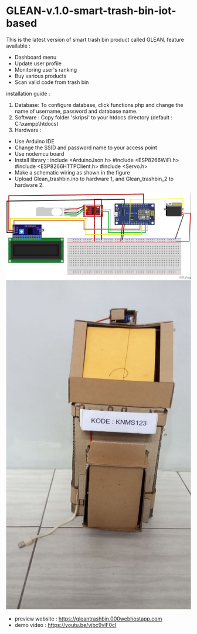 # GLEAN-v.1.0-smart-trash-bin-iot-based
This is the latest version of smart trash bin product called GLEAN.
feature available :
- Dashboard menu
- Update user profile
- Monitoring user's ranking
- Buy various products
- Scan valid code from trash bin

installation guide :
1. Database: To configure database, click functions.php and change the name of username, password and database name.
2. Software :
Copy folder 'skripsi' to your htdocs directory (default : C:\xampp\htdocs)
3. Hardware :
- Use Arduino IDE
- Change the SSID and password name to your access point
- Use nodemcu board
- Install library : include <ArduinoJson.h> #include <ESP8266WiFi.h> #include <ESP8266HTTPClient.h> #include <Servo.h>
- Make a schematic wiring as shown in the figure
- Upload Glean_trashbin.ino to hardware 1, and Glean_trashbin_2 to hardware 2.

![Alt text](https://raw.githubusercontent.com/badrusalam11/GLEAN-v.1.0-smart-trash-bin-iot-based/main/Rangkaian%20GLEAN_revisi.jpg)
![Alt text](https://raw.githubusercontent.com/badrusalam11/GLEAN-v.1.0-smart-trash-bin-iot-based/main/tempat%20sampah%20tampak%20depan.jpg)

- preview website : https://gleantrashbin.000webhostapp.com
- demo video : https://youtu.be/vjbc9vlF0cI
